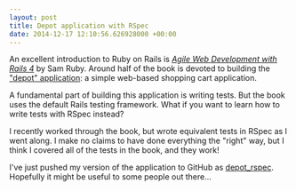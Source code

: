 ```yaml
---
layout: post
title: Depot application with RSpec
date: 2014-12-17 12:10:56.626928000 +00:00
---
```

An excellent introduction to Ruby on Rails is [_Agile Web Development with Rails 4_](https://pragprog.com/book/rails4/agile-web-development-with-rails-4) by Sam Ruby. Around half of the book is devoted to building the ["depot" application](https://pragprog.com/titles/rails4/source_code): a simple web-based shopping cart application.

A fundamental part of building this application is writing tests. But the book uses the default Rails testing framework. What if you want to learn how to write tests with RSpec instead?

I recently worked through the book, but wrote equivalent tests in RSpec as I went along. I make no claims to have done everything the "right" way, but I think I covered all of the tests in the book, and they work!

I've just pushed my version of the application to GitHub as [depot_rspec](https://github.com/anthonyjsmith/depot_rspec). Hopefully it might be useful to some people out there...
